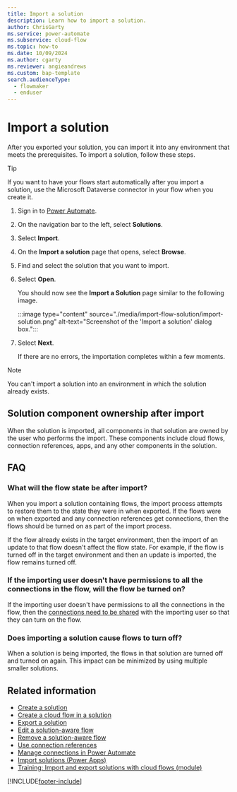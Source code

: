 ```yaml
---
title: Import a solution
description: Learn how to import a solution.
author: ChrisGarty
ms.service: power-automate
ms.subservice: cloud-flow
ms.topic: how-to
ms.date: 10/09/2024
ms.author: cgarty
ms.reviewer: angieandrews
ms.custom: bap-template
search.audienceType: 
  - flowmaker
  - enduser
---
```


# Import a solution

After you exported your solution, you can import it into any environment that meets the prerequisites. To import a solution, follow these steps.

> [!TIP]
> If you want to have your flows start automatically after you import a solution, use the Microsoft Dataverse connector in your flow when you create it.

1. Sign in to [Power Automate](https://make.powerautomate.com).
1. On the navigation bar to the left, select **Solutions**.
1. Select **Import**.
1. On the **Import a solution** page that opens, select **Browse**.
1. Find and select the solution that you want to import.
1. Select **Open**.

   You should now see the **Import a Solution** page similar to the following image.

    :::image type="content" source="./media/import-flow-solution/import-solution.png" alt-text="Screenshot of the 'Import a solution' dialog box.":::

1. Select **Next**.

   If there are no errors, the importation completes within a few moments.

> [!NOTE]
> You can't import a solution into an environment in which the solution already exists.

## Solution component ownership after import

When the solution is imported, all components in that solution are owned by the user who performs the import. These components include cloud flows, connection references, apps, and any other components in the solution.

## FAQ

### What will the flow state be after import?

When you import a solution containing flows, the import process attempts to restore them to the state they were in when exported. If the flows were on when exported and any connection references get connections, then the flows should be turned on as part of the import process.

If the flow already exists in the target environment, then the import of an update to that flow doesn't affect the flow state. For example, if the flow is turned off in the target environment and then an update is imported, the flow remains turned off.

### If the importing user doesn't have permissions to all the connections in the flow, will the flow be turned on?

If the importing user doesn't have permissions to all the connections in the flow, then the [connections need to be shared](/power-apps/maker/data-platform/create-connection-reference#share-connections-with-another-user-so-flows-can-be-enabled) with the importing user so that they can turn on the flow.

### Does importing a solution cause flows to turn off?

When a solution is being imported, the flows in that solution are turned off and turned on again. This impact can be minimized by using multiple smaller solutions.

## Related information

- [Create a solution](./overview-solution-flows.md)
- [Create a cloud flow in a solution](./create-flow-solution.md)
- [Export a solution](./export-flow-solution.md)
- [Edit a solution-aware flow](./edit-solution-aware-flow.md)
- [Remove a solution-aware flow](.//remove-solution-aware-flow.md)
- [Use connection references](/power-apps/maker/data-platform/create-connection-reference)
- [Manage connections in Power Automate](/power-automate/add-manage-connections)
- [Import solutions (Power Apps)](/power-apps/maker/data-platform/import-update-export-solutions)
- [Training: Import and export solutions with cloud flows (module)](/training/modules/import-export-solutions/)

[!INCLUDE[footer-include](includes/footer-banner.md)]
